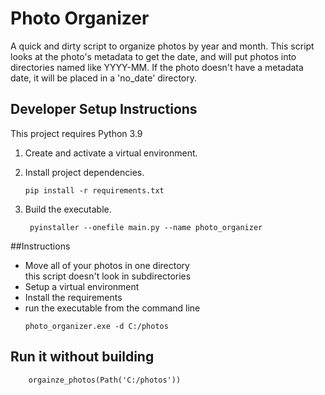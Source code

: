 # Photo Organizer

A quick and dirty script to organize photos by year and month.
This script looks at the photo's metadata to get the date, and 
will put photos into directories named like YYYY-MM. 
If the photo doesn't have a metadata date, it will be placed in a 'no_date' directory.

## Developer Setup Instructions

This project requires Python 3.9  

1. Create and activate a virtual environment.

1. Install project dependencies.
    ```commandline
    pip install -r requirements.txt
    ```
1. Build the executable.
   ```commandline
    pyinstaller --onefile main.py --name photo_organizer
    ```

##Instructions
- Move all of your photos in one directory  
  this script doesn't look in subdirectories
- Setup a virtual environment
- Install the requirements
- run the executable from the command line  
  ```
  photo_organizer.exe -d C:/photos
  ```

## Run it without building
```
    orgainze_photos(Path('C:/photos'))  
```
